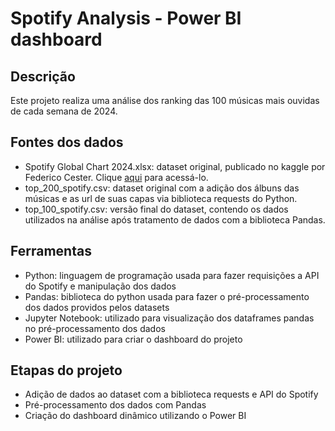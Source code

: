 # Spotify Analysis - Power BI dashboard

## Descrição

Este projeto realiza uma análise dos ranking das 100 músicas mais ouvidas de cada semana de 2024.

## Fontes dos dados

- Spotify Global Chart 2024.xlsx: dataset original, publicado no kaggle por Federico Cester. Clique [aqui](https://www.kaggle.com/datasets/federicocester97/spotify-global-chart-2024) para acessá-lo.
- top_200_spotify.csv: dataset original com a adição dos álbuns das músicas e as url de suas capas via biblioteca requests do Python.
- top_100_spotify.csv: versão final do dataset, contendo os dados utilizados na análise após tratamento de dados com a biblioteca Pandas.

## Ferramentas

- Python: linguagem de programação usada para fazer requisições a API do Spotify e manipulação dos dados
- Pandas: biblioteca do python usada para fazer o pré-processamento dos dados providos pelos datasets
- Jupyter Notebook: utilizado para visualização dos dataframes pandas no pré-processamento dos dados
- Power BI: utilizado para criar o dashboard do projeto

## Etapas do projeto
- Adição de dados ao dataset com a biblioteca requests e API do Spotify
- Pré-processamento dos dados com Pandas
- Criação do dashboard dinâmico utilizando o Power BI

